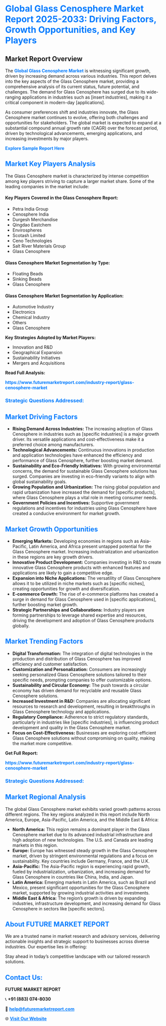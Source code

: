<h1 style="color: #007BFF;">Global Glass Cenosphere Market Report 2025-2033: Driving Factors, Growth Opportunities, and Key Players</h1>

<section id="overview">
<h2>Market Report Overview</h2>
<p>The <a href="https://www.futuremarketreport.com/industry-report/glass-cenosphere-market" style="color: #007BFF; text-decoration: none;"><strong>Global Glass Cenosphere Market</strong></a> is witnessing significant growth, driven by increasing demand across various industries. This report delves into the key aspects of the Glass Cenosphere market, providing a comprehensive analysis of its current status, future potential, and challenges. The demand for Glass Cenosphere has surged due to its wide-ranging applications in industries such as [insert industries], making it a critical component in modern-day [applications].</p>
<p>As consumer preferences shift and industries innovate, the Glass Cenosphere market continues to evolve, offering both challenges and opportunities for stakeholders. The global market is expected to expand at a substantial compound annual growth rate (CAGR) over the forecast period, driven by technological advancements, emerging applications, and increasing investments by major players.</p>
</section>

<section id="overview">
<p><a href="https://www.futuremarketreport.com/request-sample/reportId=97312" style="color: #007BFF; text-decoration: none;"><strong>Explore Sample Report Here</strong></a></p>
</section>

<section id="key-players">
<h2 style="color: #007BFF;">Market Key Players Analysis</h2>
<p>The Glass Cenosphere market is characterized by intense competition among key players striving to capture a larger market share. Some of the leading companies in the market include:</p>
<h4>Key Players Covered in the Glass Cenosphere Report:</h4>
<ul><li>Petra India Group</li><li>Cenosphere India</li><li>Durgesh Merchandise</li><li>Qingdao Eastchem</li><li>Envirospheres</li><li>Scotash Limited</li><li>Ceno Technologies</li><li>Salt River Materials Group</li><li>Glass Cenosphere</li></ul>
<h4>Glass Cenosphere Market Segmentation by Type:</h4>
<ul><li>Floating Beads</li><li>Sinking Beads</li><li>Glass Cenosphere</li></ul>

<h4>Glass Cenosphere Market Segmentation by Application:</h4>
<ul><li>Automotive Industry</li><li>Electronics</li><li>Chemical Industry</li><li>Others</li><li>Glass Cenosphere</li></ul>
<p><strong>Key Strategies Adopted by Market Players:</strong></p>
<ul>
<li>Innovation and R&D</li>
<li>Geographical Expansion</li>
<li>Sustainability Initiatives</li>
<li>Mergers and Acquisitions</li>
</ul>
</section>

<section>
<p><strong>Read Full Analysis: </strong></p><a href="https://www.futuremarketreport.com/industry-report/glass-cenosphere-market" style="color: #007BFF; text-decoration: none;"><strong>https://www.futuremarketreport.com/industry-report/glass-cenosphere-market</strong></a>
<h3 style="color: #007BFF;">Strategic Questions Addressed:</h3>
</section>

<section id="driving-factors">
<h2 style="color: #007BFF;">Market Driving Factors</h2>
<ul>
<li><strong>Rising Demand Across Industries:</strong> The increasing adoption of Glass Cenosphere in industries such as [specific industries] is a major growth driver. Its versatile applications and cost-effectiveness make it a preferred choice among manufacturers.</li>
<li><strong>Technological Advancements:</strong> Continuous innovations in production and application technologies have enhanced the efficiency and performance of Glass Cenosphere, further boosting market demand.</li>
<li><strong>Sustainability and Eco-Friendly Initiatives:</strong> With growing environmental concerns, the demand for sustainable Glass Cenosphere solutions has surged. Companies are investing in eco-friendly variants to align with global sustainability goals.</li>
<li><strong>Growing Population and Urbanization:</strong> The rising global population and rapid urbanization have increased the demand for [specific products], where Glass Cenosphere plays a vital role in meeting consumer needs.</li>
<li><strong>Government Policies and Incentives:</strong> Supportive government regulations and incentives for industries using Glass Cenosphere have created a conducive environment for market growth.</li>
</ul>
</section>

<section id="growth-opportunities">
<h2 style="color: #007BFF;">Market Growth Opportunities</h2>
<ul>
<li><strong>Emerging Markets:</strong> Developing economies in regions such as Asia-Pacific, Latin America, and Africa present untapped potential for the Glass Cenosphere market. Increasing industrialization and urbanization in these regions are key growth drivers.</li>
<li><strong>Innovative Product Development:</strong> Companies investing in R&D to create innovative Glass Cenosphere products with enhanced features and applications are likely to gain a competitive edge.</li>
<li><strong>Expansion into Niche Applications:</strong> The versatility of Glass Cenosphere allows it to be utilized in niche markets such as [specific niches], creating opportunities for growth and diversification.</li>
<li><strong>E-commerce Growth:</strong> The rise of e-commerce platforms has created a surge in demand for Glass Cenosphere used in [specific applications], further boosting market growth.</li>
<li><strong>Strategic Partnerships and Collaborations:</strong> Industry players are forming partnerships to leverage shared expertise and resources, driving the development and adoption of Glass Cenosphere products globally.</li>
</ul>
</section>

<section id="trending-factors">
<h2 style="color: #007BFF;">Market Trending Factors</h2>
<ul>
<li><strong>Digital Transformation:</strong> The integration of digital technologies in the production and distribution of Glass Cenosphere has improved efficiency and customer satisfaction.</li>
<li><strong>Customization and Personalization:</strong> Consumers are increasingly seeking personalized Glass Cenosphere solutions tailored to their specific needs, prompting companies to offer customizable options.</li>
<li><strong>Sustainability and Circular Economy:</strong> The push towards a circular economy has driven demand for recyclable and reusable Glass Cenosphere solutions.</li>
<li><strong>Increased Investment in R&D:</strong> Companies are allocating significant resources to research and development, resulting in breakthroughs in Glass Cenosphere technology and applications.</li>
<li><strong>Regulatory Compliance:</strong> Adherence to strict regulatory standards, particularly in industries like [specific industries], is influencing product development and quality in the Glass Cenosphere market.</li>
<li><strong>Focus on Cost-Effectiveness:</strong> Businesses are exploring cost-efficient Glass Cenosphere solutions without compromising on quality, making the market more competitive.</li>
</ul>
</section>

<section>
<p><strong>Get Full Report: </strong></p><a href="https://www.futuremarketreport.com/industry-report/glass-cenosphere-market" style="color: #007BFF; text-decoration: none;"><strong>https://www.futuremarketreport.com/industry-report/glass-cenosphere-market</strong></a>
<h3 style="color: #007BFF;">Strategic Questions Addressed:</h3>
</section>


<section id="regional-analysis">
<h2 style="color: #007BFF;">Market Regional Analysis</h2>
<p>The global Glass Cenosphere market exhibits varied growth patterns across different regions. The key regions analyzed in this report include North America, Europe, Asia-Pacific, Latin America, and the Middle East & Africa:</p>
<ul>
<li><strong>North America:</strong> This region remains a dominant player in the Glass Cenosphere market due to its advanced industrial infrastructure and high adoption of new technologies. The U.S. and Canada are leading markets in this region.</li>
<li><strong>Europe:</strong> Europe has witnessed steady growth in the Glass Cenosphere market, driven by stringent environmental regulations and a focus on sustainability. Key countries include Germany, France, and the U.K.</li>
<li><strong>Asia-Pacific:</strong> The Asia-Pacific region is experiencing rapid growth, fueled by industrialization, urbanization, and increasing demand for Glass Cenosphere in countries like China, India, and Japan.</li>
<li><strong>Latin America:</strong> Emerging markets in Latin America, such as Brazil and Mexico, present significant opportunities for the Glass Cenosphere market, supported by growing industrial activities and investments.</li>
<li><strong>Middle East & Africa:</strong> The region’s growth is driven by expanding industries, infrastructure development, and increasing demand for Glass Cenosphere in sectors like [specific sectors].</li>
</ul>
</section>

<footer>
<h2 style="color: #007BFF;">About FUTURE MARKET REPORT</h2>
<p>We are a trusted name in market research and advisory services, delivering actionable insights and strategic support to businesses across diverse industries. Our expertise lies in offering:</p>

<p>Stay ahead in today’s competitive landscape with our tailored research solutions.</p>

<h2 style="color: #007BFF;">Contact Us:</h2>
<p><strong>FUTURE MARKET REPORT</strong></p>
<p>📞 <strong>+91 (883) 074-8030</strong></p>
<p>📧 <strong><a href="mailto:help@futuremarketreport.com" style="color: #007BFF;">help@futuremarketreport.com</a></strong></p>
<p>🌐 <strong><a href="https://www.futuremarketreport.com/" style="color: #007BFF;">Visit Our Website</a></strong></p>
</footer>